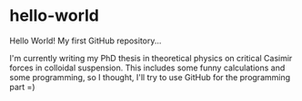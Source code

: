 # hello-world
Hello World! My first GitHub repository...

I'm currently writing my PhD thesis in theoretical physics on critical Casimir forces in colloidal suspension.
This includes some funny calculations and some programming, so I thought, I'll try to use GitHub for the programming part =)
